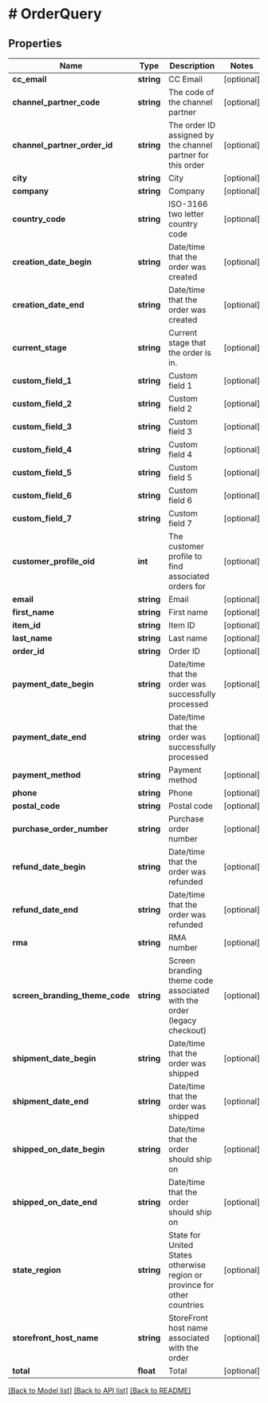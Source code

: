 # # OrderQuery

## Properties

Name | Type | Description | Notes
------------ | ------------- | ------------- | -------------
**cc_email** | **string** | CC Email | [optional]
**channel_partner_code** | **string** | The code of the channel partner | [optional]
**channel_partner_order_id** | **string** | The order ID assigned by the channel partner for this order | [optional]
**city** | **string** | City | [optional]
**company** | **string** | Company | [optional]
**country_code** | **string** | ISO-3166 two letter country code | [optional]
**creation_date_begin** | **string** | Date/time that the order was created | [optional]
**creation_date_end** | **string** | Date/time that the order was created | [optional]
**current_stage** | **string** | Current stage that the order is in. | [optional]
**custom_field_1** | **string** | Custom field 1 | [optional]
**custom_field_2** | **string** | Custom field 2 | [optional]
**custom_field_3** | **string** | Custom field 3 | [optional]
**custom_field_4** | **string** | Custom field 4 | [optional]
**custom_field_5** | **string** | Custom field 5 | [optional]
**custom_field_6** | **string** | Custom field 6 | [optional]
**custom_field_7** | **string** | Custom field 7 | [optional]
**customer_profile_oid** | **int** | The customer profile to find associated orders for | [optional]
**email** | **string** | Email | [optional]
**first_name** | **string** | First name | [optional]
**item_id** | **string** | Item ID | [optional]
**last_name** | **string** | Last name | [optional]
**order_id** | **string** | Order ID | [optional]
**payment_date_begin** | **string** | Date/time that the order was successfully processed | [optional]
**payment_date_end** | **string** | Date/time that the order was successfully processed | [optional]
**payment_method** | **string** | Payment method | [optional]
**phone** | **string** | Phone | [optional]
**postal_code** | **string** | Postal code | [optional]
**purchase_order_number** | **string** | Purchase order number | [optional]
**refund_date_begin** | **string** | Date/time that the order was refunded | [optional]
**refund_date_end** | **string** | Date/time that the order was refunded | [optional]
**rma** | **string** | RMA number | [optional]
**screen_branding_theme_code** | **string** | Screen branding theme code associated with the order (legacy checkout) | [optional]
**shipment_date_begin** | **string** | Date/time that the order was shipped | [optional]
**shipment_date_end** | **string** | Date/time that the order was shipped | [optional]
**shipped_on_date_begin** | **string** | Date/time that the order should ship on | [optional]
**shipped_on_date_end** | **string** | Date/time that the order should ship on | [optional]
**state_region** | **string** | State for United States otherwise region or province for other countries | [optional]
**storefront_host_name** | **string** | StoreFront host name associated with the order | [optional]
**total** | **float** | Total | [optional]

[[Back to Model list]](../../README.md#models) [[Back to API list]](../../README.md#endpoints) [[Back to README]](../../README.md)
